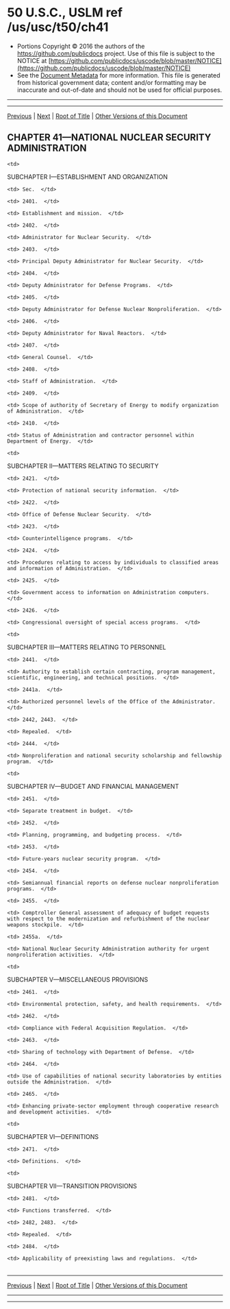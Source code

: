 ---
---

# 50 U.S.C., USLM ref /us/usc/t50/ch41

* Portions Copyright © 2016 the authors of the https://github.com/publicdocs project.
  Use of this file is subject to the NOTICE at [https://github.com/publicdocs/uscode/blob/master/NOTICE](https://github.com/publicdocs/uscode/blob/master/NOTICE)
* See the [Document Metadata](././../../../..//README.md) for more information.
  This file is generated from historical government data; content and/or formatting may be inaccurate and out-of-date and should not be used for official purposes.

----------
----------

[Previous](./../../../..//us/usc/t50/ch40/schV/m__us_usc_t50_s2371.md) | [Next](./../../../..//us/usc/t50/ch41/schI/m__us_usc_t50_ch41_schI.md) | [Root of Title](./../../../../) | [Other Versions of this Document](https://publicdocs.github.io/go/links?ns=uslm&ref=%2Fus%2Fusc%2Ft50%2Fch41)

## CHAPTER 41—NATIONAL NUCLEAR SECURITY ADMINISTRATION

<table>

  <tr>

    <td> 

SUBCHAPTER I—ESTABLISHMENT AND ORGANIZATION  </td>

  </tr>

  <tr>

    <td> Sec.  </td>

  </tr>

  <tr>

    <td> 2401.  </td>

    <td> Establishment and mission.  </td>

  </tr>

  <tr>

    <td> 2402.  </td>

    <td> Administrator for Nuclear Security.  </td>

  </tr>

  <tr>

    <td> 2403.  </td>

    <td> Principal Deputy Administrator for Nuclear Security.  </td>

  </tr>

  <tr>

    <td> 2404.  </td>

    <td> Deputy Administrator for Defense Programs.  </td>

  </tr>

  <tr>

    <td> 2405.  </td>

    <td> Deputy Administrator for Defense Nuclear Nonproliferation.  </td>

  </tr>

  <tr>

    <td> 2406.  </td>

    <td> Deputy Administrator for Naval Reactors.  </td>

  </tr>

  <tr>

    <td> 2407.  </td>

    <td> General Counsel.  </td>

  </tr>

  <tr>

    <td> 2408.  </td>

    <td> Staff of Administration.  </td>

  </tr>

  <tr>

    <td> 2409.  </td>

    <td> Scope of authority of Secretary of Energy to modify organization of Administration.  </td>

  </tr>

  <tr>

    <td> 2410.  </td>

    <td> Status of Administration and contractor personnel within Department of Energy.  </td>

  </tr>

  <tr>

    <td> 

SUBCHAPTER II—MATTERS RELATING TO SECURITY  </td>

  </tr>

  <tr>

    <td> 2421.  </td>

    <td> Protection of national security information.  </td>

  </tr>

  <tr>

    <td> 2422.  </td>

    <td> Office of Defense Nuclear Security.  </td>

  </tr>

  <tr>

    <td> 2423.  </td>

    <td> Counterintelligence programs.  </td>

  </tr>

  <tr>

    <td> 2424.  </td>

    <td> Procedures relating to access by individuals to classified areas and information of Administration.  </td>

  </tr>

  <tr>

    <td> 2425.  </td>

    <td> Government access to information on Administration computers.  </td>

  </tr>

  <tr>

    <td> 2426.  </td>

    <td> Congressional oversight of special access programs.  </td>

  </tr>

  <tr>

    <td> 

SUBCHAPTER III—MATTERS RELATING TO PERSONNEL  </td>

  </tr>

  <tr>

    <td> 2441.  </td>

    <td> Authority to establish certain contracting, program management, scientific, engineering, and technical positions.  </td>

  </tr>

  <tr>

    <td> 2441a.  </td>

    <td> Authorized personnel levels of the Office of the Administrator.  </td>

  </tr>

  <tr>

    <td> 2442, 2443.  </td>

    <td> Repealed.  </td>

  </tr>

  <tr>

    <td> 2444.  </td>

    <td> Nonproliferation and national security scholarship and fellowship program.  </td>

  </tr>

  <tr>

    <td> 

SUBCHAPTER IV—BUDGET AND FINANCIAL MANAGEMENT  </td>

  </tr>

  <tr>

    <td> 2451.  </td>

    <td> Separate treatment in budget.  </td>

  </tr>

  <tr>

    <td> 2452.  </td>

    <td> Planning, programming, and budgeting process.  </td>

  </tr>

  <tr>

    <td> 2453.  </td>

    <td> Future-years nuclear security program.  </td>

  </tr>

  <tr>

    <td> 2454.  </td>

    <td> Semiannual financial reports on defense nuclear nonproliferation programs.  </td>

  </tr>

  <tr>

    <td> 2455.  </td>

    <td> Comptroller General assessment of adequacy of budget requests with respect to the modernization and refurbishment of the nuclear weapons stockpile.  </td>

  </tr>

  <tr>

    <td> 2455a.  </td>

    <td> National Nuclear Security Administration authority for urgent nonproliferation activities.  </td>

  </tr>

  <tr>

    <td> 

SUBCHAPTER V—MISCELLANEOUS PROVISIONS  </td>

  </tr>

  <tr>

    <td> 2461.  </td>

    <td> Environmental protection, safety, and health requirements.  </td>

  </tr>

  <tr>

    <td> 2462.  </td>

    <td> Compliance with Federal Acquisition Regulation.  </td>

  </tr>

  <tr>

    <td> 2463.  </td>

    <td> Sharing of technology with Department of Defense.  </td>

  </tr>

  <tr>

    <td> 2464.  </td>

    <td> Use of capabilities of national security laboratories by entities outside the Administration.  </td>

  </tr>

  <tr>

    <td> 2465.  </td>

    <td> Enhancing private-sector employment through cooperative research and development activities.  </td>

  </tr>

  <tr>

    <td> 

SUBCHAPTER VI—DEFINITIONS  </td>

  </tr>

  <tr>

    <td> 2471.  </td>

    <td> Definitions.  </td>

  </tr>

  <tr>

    <td> 

SUBCHAPTER VII—TRANSITION PROVISIONS  </td>

  </tr>

  <tr>

    <td> 2481.  </td>

    <td> Functions transferred.  </td>

  </tr>

  <tr>

    <td> 2482, 2483.  </td>

    <td> Repealed.  </td>

  </tr>

  <tr>

    <td> 2484.  </td>

    <td> Applicability of preexisting laws and regulations.  </td>

  </tr>

</table>

----------

[Previous](./../../../..//us/usc/t50/ch40/schV/m__us_usc_t50_s2371.md) | [Next](./../../../..//us/usc/t50/ch41/schI/m__us_usc_t50_ch41_schI.md) | [Root of Title](./../../../../) | [Other Versions of this Document](https://publicdocs.github.io/go/links?ns=uslm&ref=%2Fus%2Fusc%2Ft50%2Fch41)

----------
----------



